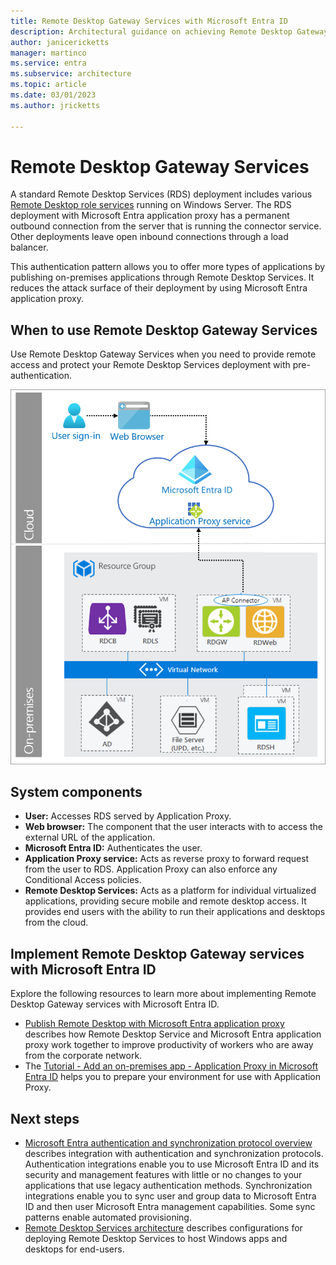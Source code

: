 ```yaml
---
title: Remote Desktop Gateway Services with Microsoft Entra ID
description: Architectural guidance on achieving Remote Desktop Gateway Services with Microsoft Entra ID.
author: janicericketts
manager: martinco
ms.service: entra
ms.subservice: architecture
ms.topic: article
ms.date: 03/01/2023
ms.author: jricketts

---
```


# Remote Desktop Gateway Services

A standard Remote Desktop Services (RDS) deployment includes various [Remote Desktop role services](/windows-server/remote/remote-desktop-services/desktop-hosting-logical-architecture) running on Windows Server. The RDS deployment with Microsoft Entra application proxy has a permanent outbound connection from the server that is running the connector service. Other deployments leave open inbound connections through a load balancer.

This authentication pattern allows you to offer more types of applications by publishing on-premises applications through Remote Desktop Services. It reduces the attack surface of their deployment by using Microsoft Entra application proxy.

## When to use Remote Desktop Gateway Services

Use Remote Desktop Gateway Services when you need to provide remote access and protect your Remote Desktop Services deployment with pre-authentication.

![architectural diagram](./media/authentication-patterns/rdp-auth.png)

## System components

- **User:** Accesses RDS served by Application Proxy.
- **Web browser:** The component that the user interacts with to access the external URL of the application.
- **Microsoft Entra ID:** Authenticates the user.
- **Application Proxy service:** Acts as reverse proxy to forward request from the user to RDS. Application Proxy can also enforce any Conditional Access policies.
- **Remote Desktop Services:** Acts as a platform for individual virtualized applications, providing secure mobile and remote desktop access. It provides end users with the ability to run their applications and desktops from the cloud.

<a name='implement-remote-desktop-gateway-services-with-azure-ad'></a>

## Implement Remote Desktop Gateway services with Microsoft Entra ID

Explore the following resources to learn more about implementing Remote Desktop Gateway services with Microsoft Entra ID.

- [Publish Remote Desktop with Microsoft Entra application proxy](~/identity/app-proxy/application-proxy-integrate-with-remote-desktop-services.md) describes how Remote Desktop Service and Microsoft Entra application proxy work together to improve productivity of workers who are away from the corporate network.
- The [Tutorial - Add an on-premises app - Application Proxy in Microsoft Entra ID](~/identity/app-proxy/application-proxy-add-on-premises-application.md) helps you to prepare your environment for use with Application Proxy.

## Next steps

- [Microsoft Entra authentication and synchronization protocol overview](auth-sync-overview.md) describes integration with authentication and synchronization protocols. Authentication integrations enable you to use Microsoft Entra ID and its security and management features with little or no changes to your applications that use legacy authentication methods. Synchronization integrations enable you to sync user and group data to Microsoft Entra ID and then user Microsoft Entra management capabilities. Some sync patterns enable automated provisioning.
- [Remote Desktop Services architecture](/windows-server/remote/remote-desktop-services/desktop-hosting-logical-architecture) describes configurations for deploying Remote Desktop Services to host Windows apps and desktops for end-users.

